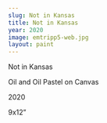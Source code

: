 ```yaml
---
slug: Not in Kansas
title: Not in Kansas
year: 2020
image: emtripp5-web.jpg
layout: paint
---
```

Not in Kansas

Oil and Oil Pastel on Canvas

2020

9x12”